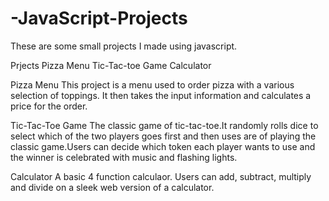 # -JavaScript-Projects
These are some small projects I made using javascript.

Prjects
Pizza Menu
Tic-Tac-toe Game
Calculator

Pizza Menu
This project is a menu used to order pizza with a various selection of toppings. It then takes the input information and calculates a price for the order.

Tic-Tac-Toe Game
The classic game of tic-tac-toe.It randomly rolls dice to select which of the two players goes first and then uses are of playing the classic game.Users can decide which token each player wants to use and the winner is celebrated with music and flashing lights.

Calculator
A basic 4 function calculaor. Users can add, subtract, multiply and divide on a sleek web version of a calculator.
